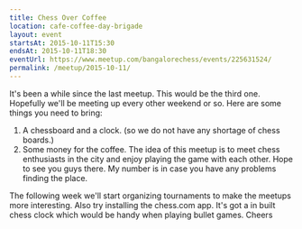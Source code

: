 ```yaml
---
title: Chess Over Coffee 
location: cafe-coffee-day-brigade
layout: event
startsAt: 2015-10-11T15:30
endsAt: 2015-10-11T18:30
eventUrl: https://www.meetup.com/bangalorechess/events/225631524/
permalink: /meetup/2015-10-11/
---
```


It's been a while since the last meetup. This would be the third one. Hopefully we'll be meeting up every other weekend or so.
Here are some things you need to bring:
1. A chessboard and a clock. (so we do not have any shortage of chess boards.)
2. Some money for the coffee. The idea of this meetup is to meet chess enthusiasts in the city and enjoy playing the game with each other.
Hope to see you guys there.
My number is  in case you have any problems finding the place.

The following week we'll start organizing tournaments to make the meetups more interesting. Also try installing the chess.com app. It's got a in built chess clock which would be handy when playing bullet games. Cheers
